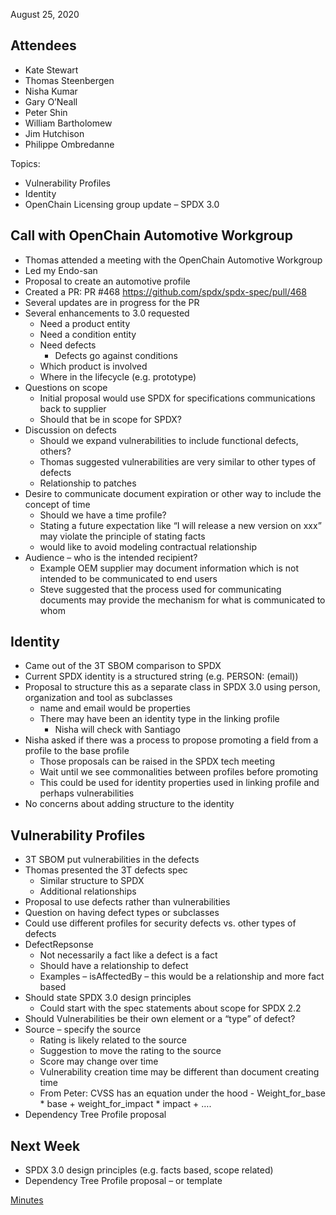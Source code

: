 August 25, 2020

## Attendees

  - Kate Stewart
  - Thomas Steenbergen
  - Nisha Kumar
  - Gary O’Neall
  - Peter Shin
  - William Bartholomew
  - Jim Hutchison
  - Philippe Ombredanne

Topics:

  - Vulnerability Profiles
  - Identity
  - OpenChain Licensing group update – SPDX 3.0

## Call with OpenChain Automotive Workgroup

  - Thomas attended a meeting with the OpenChain Automotive Workgroup
  - Led my Endo-san
  - Proposal to create an automotive profile
  - Created a PR: PR \#468 <https://github.com/spdx/spdx-spec/pull/468>
  - Several updates are in progress for the PR
  - Several enhancements to 3.0 requested
      - Need a product entity
      - Need a condition entity
      - Need defects
          - Defects go against conditions
      - Which product is involved
      - Where in the lifecycle (e.g. prototype)
  - Questions on scope
      - Initial proposal would use SPDX for specifications
        communications back to supplier
      - Should that be in scope for SPDX?
  - Discussion on defects
      - Should we expand vulnerabilities to include functional defects,
        others?
      - Thomas suggested vulnerabilities are very similar to other types
        of defects
      - Relationship to patches
  - Desire to communicate document expiration or other way to include
    the concept of time
      - Should we have a time profile?
      - Stating a future expectation like “I will release a new version
        on xxx” may violate the principle of stating facts
      - would like to avoid modeling contractual relationship
  - Audience – who is the intended recipient?
      - Example OEM supplier may document information which is not
        intended to be communicated to end users
      - Steve suggested that the process used for communicating
        documents may provide the mechanism for what is communicated to
        whom

## Identity

  - Came out of the 3T SBOM comparison to SPDX
  - Current SPDX identity is a structured string (e.g. PERSON: (email))
  - Proposal to structure this as a separate class in SPDX 3.0 using
    person, organization and tool as subclasses
      - name and email would be properties
      - There may have been an identity type in the linking profile
          - Nisha will check with Santiago
  - Nisha asked if there was a process to propose promoting a field from
    a profile to the base profile
      - Those proposals can be raised in the SPDX tech meeting
      - Wait until we see commonalities between profiles before
        promoting
      - This could be used for identity properties used in linking
        profile and perhaps vulnerabilities
  - No concerns about adding structure to the identity

## Vulnerability Profiles

  - 3T SBOM put vulnerabilities in the defects
  - Thomas presented the 3T defects spec
      - Similar structure to SPDX
      - Additional relationships
  - Proposal to use defects rather than vulnerabilities
  - Question on having defect types or subclasses
  - Could use different profiles for security defects vs. other types of
    defects
  - DefectRepsonse
      - Not necessarily a fact like a defect is a fact
      - Should have a relationship to defect
      - Examples – isAffectedBy – this would be a relationship and more
        fact based
  - Should state SPDX 3.0 design principles
      - Could start with the spec statements about scope for SPDX 2.2
  - Should Vulnerabilities be their own element or a “type” of defect?
  - Source – specify the source
      - Rating is likely related to the source
      - Suggestion to move the rating to the source
      - Score may change over time
      - Vulnerability creation time may be different than document
        creating time
      - From Peter: CVSS has an equation under the hood -
        Weight\_for\_base \* base + weight\_for\_impact \* impact + ….
  - Dependency Tree Profile proposal

## Next Week

  - SPDX 3.0 design principles (e.g. facts based, scope related)
  - Dependency Tree Profile proposal – or template

[Minutes](Category:Technical "wikilink")
